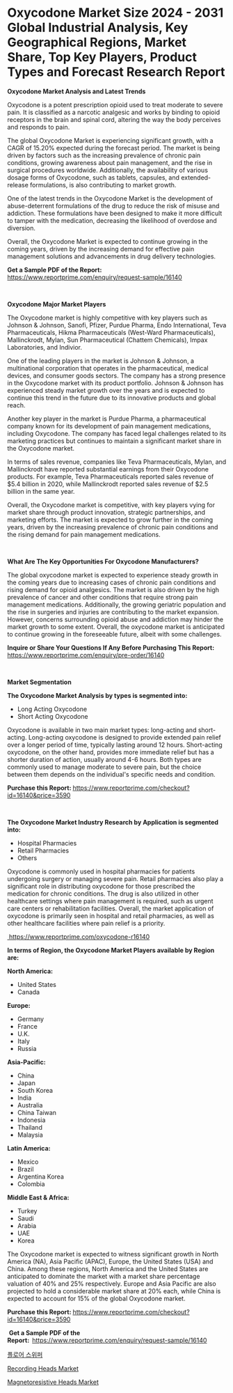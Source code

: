 <p><h1>Oxycodone Market Size 2024 - 2031 Global Industrial Analysis, Key Geographical Regions, Market Share, Top Key Players, Product Types and Forecast Research Report</h1></p><p><strong>Oxycodone Market Analysis and Latest Trends</strong></p>
<p><p>Oxycodone is a potent prescription opioid used to treat moderate to severe pain. It is classified as a narcotic analgesic and works by binding to opioid receptors in the brain and spinal cord, altering the way the body perceives and responds to pain.</p><p>The global Oxycodone Market is experiencing significant growth, with a CAGR of 15.20% expected during the forecast period. The market is being driven by factors such as the increasing prevalence of chronic pain conditions, growing awareness about pain management, and the rise in surgical procedures worldwide. Additionally, the availability of various dosage forms of Oxycodone, such as tablets, capsules, and extended-release formulations, is also contributing to market growth.</p><p>One of the latest trends in the Oxycodone Market is the development of abuse-deterrent formulations of the drug to reduce the risk of misuse and addiction. These formulations have been designed to make it more difficult to tamper with the medication, decreasing the likelihood of overdose and diversion.</p><p>Overall, the Oxycodone Market is expected to continue growing in the coming years, driven by the increasing demand for effective pain management solutions and advancements in drug delivery technologies.</p></p>
<p><strong>Get a Sample PDF of the Report:&nbsp;</strong> <a href="https://www.reportprime.com/enquiry/request-sample/16140">https://www.reportprime.com/enquiry/request-sample/16140</a></p>
<p>&nbsp;</p>
<p><strong>Oxycodone Major Market Players</strong></p>
<p><p>The Oxycodone market is highly competitive with key players such as Johnson & Johnson, Sanofi, Pfizer, Purdue Pharma, Endo International, Teva Pharmaceuticals, Hikma Pharmaceuticals (West-Ward Pharmaceuticals), Mallinckrodt, Mylan, Sun Pharmaceutical (Chattem Chemicals), Impax Laboratories, and Indivior.</p><p>One of the leading players in the market is Johnson & Johnson, a multinational corporation that operates in the pharmaceutical, medical devices, and consumer goods sectors. The company has a strong presence in the Oxycodone market with its product portfolio. Johnson & Johnson has experienced steady market growth over the years and is expected to continue this trend in the future due to its innovative products and global reach.</p><p>Another key player in the market is Purdue Pharma, a pharmaceutical company known for its development of pain management medications, including Oxycodone. The company has faced legal challenges related to its marketing practices but continues to maintain a significant market share in the Oxycodone market.</p><p>In terms of sales revenue, companies like Teva Pharmaceuticals, Mylan, and Mallinckrodt have reported substantial earnings from their Oxycodone products. For example, Teva Pharmaceuticals reported sales revenue of $5.4 billion in 2020, while Mallinckrodt reported sales revenue of $2.5 billion in the same year.</p><p>Overall, the Oxycodone market is competitive, with key players vying for market share through product innovation, strategic partnerships, and marketing efforts. The market is expected to grow further in the coming years, driven by the increasing prevalence of chronic pain conditions and the rising demand for pain management medications.</p></p>
<p>&nbsp;</p>
<p><strong>What Are The Key Opportunities For Oxycodone Manufacturers?</strong></p>
<p><p>The global oxycodone market is expected to experience steady growth in the coming years due to increasing cases of chronic pain conditions and rising demand for opioid analgesics. The market is also driven by the high prevalence of cancer and other conditions that require strong pain management medications. Additionally, the growing geriatric population and the rise in surgeries and injuries are contributing to the market expansion. However, concerns surrounding opioid abuse and addiction may hinder the market growth to some extent. Overall, the oxycodone market is anticipated to continue growing in the foreseeable future, albeit with some challenges.</p></p>
<p><strong>Inquire or Share Your Questions If Any Before Purchasing This Report:</strong> <a href="https://www.reportprime.com/enquiry/pre-order/16140">https://www.reportprime.com/enquiry/pre-order/16140</a></p>
<p>&nbsp;</p>
<p><strong>Market Segmentation</strong></p>
<p><strong>The Oxycodone Market Analysis by types is segmented into:</strong></p>
<p><ul><li>Long Acting Oxycodone</li><li>Short Acting Oxycodone</li></ul></p>
<p><p>Oxycodone is available in two main market types: long-acting and short-acting. Long-acting oxycodone is designed to provide extended pain relief over a longer period of time, typically lasting around 12 hours. Short-acting oxycodone, on the other hand, provides more immediate relief but has a shorter duration of action, usually around 4-6 hours. Both types are commonly used to manage moderate to severe pain, but the choice between them depends on the individual's specific needs and condition.</p></p>
<p><strong>Purchase this Report:&nbsp;</strong><a href="https://www.reportprime.com/checkout?id=16140&price=3590">https://www.reportprime.com/checkout?id=16140&price=3590</a></p>
<p>&nbsp;</p>
<p><strong>The Oxycodone Market Industry Research by Application is segmented into:</strong></p>
<p><ul><li>Hospital Pharmacies</li><li>Retail Pharmacies</li><li>Others</li></ul></p>
<p><p>Oxycodone is commonly used in hospital pharmacies for patients undergoing surgery or managing severe pain. Retail pharmacies also play a significant role in distributing oxycodone for those prescribed the medication for chronic conditions. The drug is also utilized in other healthcare settings where pain management is required, such as urgent care centers or rehabilitation facilities. Overall, the market application of oxycodone is primarily seen in hospital and retail pharmacies, as well as other healthcare facilities where pain relief is a priority.</p></p>
<p><a href="https://www.reportprime.com/oxycodone-r16140">&nbsp;https://www.reportprime.com/oxycodone-r16140</a></p>
<p><strong>In terms of Region, the Oxycodone Market Players available by Region are:</strong></p>
<p>
    <p> <strong> North America: </strong>
        <ul>
            <li>United States</li>
            <li>Canada</li>
        </ul>
        </p> 
    <p> <strong> Europe: </strong>
        <ul>
            <li>Germany</li>
            <li>France</li>
            <li>U.K.</li>
            <li>Italy</li>
            <li>Russia</li>
        </ul>
        </p> 
    <p> <strong> Asia-Pacific: </strong>
        <ul>
            <li>China</li>
            <li>Japan</li>
            <li>South Korea</li>
            <li>India</li>
            <li>Australia</li>
            <li>China Taiwan</li>
            <li>Indonesia</li>
            <li>Thailand</li>
            <li>Malaysia</li>
        </ul>
        </p> 
    <p> <strong> Latin America: </strong>
        <ul>
            <li>Mexico</li>
            <li>Brazil</li>
            <li>Argentina Korea</li>
            <li>Colombia</li>
        </ul>
        </p> 
    <p> <strong> Middle East & Africa: </strong>
        <ul>
            <li>Turkey</li>
            <li>Saudi</li>
            <li>Arabia</li>
            <li>UAE</li>
            <li>Korea</li>
        </ul>
    </p>
    </p>
<p><p>The Oxycodone market is expected to witness significant growth in North America (NA), Asia Pacific (APAC), Europe, the United States (USA) and China. Among these regions, North America and the United States are anticipated to dominate the market with a market share percentage valuation of 40% and 25% respectively. Europe and Asia Pacific are also projected to hold a considerable market share at 20% each, while China is expected to account for 15% of the global Oxycodone market.</p></p>
<p><strong>Purchase this Report: </strong><a href="https://www.reportprime.com/checkout?id=16140&price=3590">https://www.reportprime.com/checkout?id=16140&price=3590</a></p>
<p>&nbsp;<strong>Get a Sample PDF of the Report:&nbsp;&nbsp;</strong><a href="https://www.reportprime.com/enquiry/request-sample/16140">https://www.reportprime.com/enquiry/request-sample/16140</a></p>
<p><strong></strong></p>
<p><p><a href="https://github.com/oajzkywllm460/Market-Research-Report-List-1/blob/main/761951224141.md">플로어 스위퍼</a></p><p><a href="https://www.linkedin.com/pulse/recording-heads-market-outlook-industry-overview-fu41e?trackingId=gxoGEvjgGaI81j2G8QJrlA%3D%3D">Recording Heads Market</a></p><p><a href="https://www.linkedin.com/pulse/magnetoresistive-heads-market-insight-trends-growth-forecasted-chrqe?trackingId=U8iBa9h6H1i49aRWJafZXQ%3D%3D">Magnetoresistive Heads Market</a></p></p>